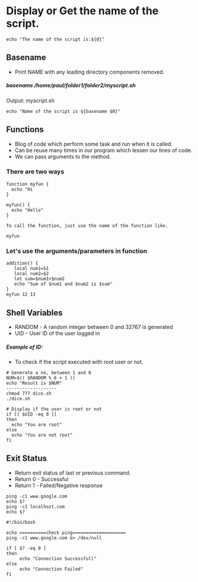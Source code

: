# Display or Get the name of the script.

```
echo "The name of the script is:${0}"
```
## Basename
* Print NAME with any leading directory components removed.

##### basename /home/paul/folder1/folder2/myscript.sh
Output: myscript.sh
```
echo "Name of the script is ${basename $0}"
```

## Functions
* Blog of code which perform some task and run when it is called.
* Can be reuse many times in our program which lessen our lines of code.
* We can pass arguments to the method.

### There are two ways
```
function myfun {
  echo "Hi
}

myfun() {
  echo "Hello"
}

To call the function, just use the name of the function like.

myfun
```
### Let's use the arguments/parameters in function
```
addition() {
   local num1=$1
   local num2=$2
   let sum=$num1+$num2
   echo "Sum of $num1 and $num2 is $sum"
}
myfun 12 13
```
## Shell Variables
* RANDOM - A random integer between 0 and 32767 is generated
* UID - User ID of the user logged in

##### Example of ID:
* To check if the script executed with root user or not.
```
# Generate a no, between 1 and 6
NUM=$(( $RANDOM % 6 + 1 ))
echo "Result is $NUM"
-------------------
chmod 777 dice.sh
./dice.sh
```
```
# Display if the user is root or not
if [[ $UID -eq 0 ]]
then
  echo "You are root"
else
  echo "You are not root"
fi
```
## Exit Status
* Return exit status of last or previous command.
* Return 0 - Successful
* Return 1 - Failed/Negative response

```
ping -c1 www.google.com
echo $?
ping -c1 localhost.com
echo $?
```
```
#!/bin/bash

echo ==========check ping====================
ping -c1 www.google.com &> /dev/null

if [ $? -eq 0 ]
then
     echo "Connection Successfull"
else
     echo "Connection Failed"
fi
```

